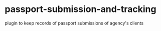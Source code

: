 # passport-submission-and-tracking
plugin to keep records of passport submissions of agency's clients
